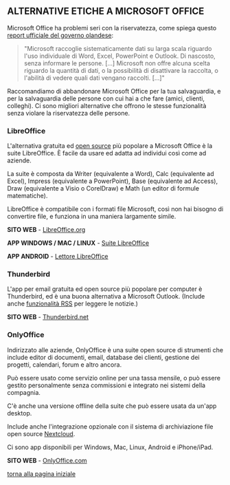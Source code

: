 ## ALTERNATIVE ETICHE A MICROSOFT OFFICE

Microsoft Office ha problemi seri con la riservatezza, come spiega questo 
[report ufficiale del governo olandese](https://www.theregister.co.uk/2018/11/16/microsoft_gdpr/): 

> "Microsoft raccoglie sistematicamente dati su larga scala riguardo l'uso individuale di 
> Word, Excel, PowerPoint e Outlook. Di nascosto, senza informare le persone. [...]
> Microsoft non offre alcuna scelta riguardo la quantità di dati, o la possibilità di 
> disattivare la raccolta, o l'abilità di vedere quali dati vengano raccolti. [...]"

Raccomandiamo di abbandonare Microsoft Office per la tua salvaguardia, e per la 
salvaguardia delle persone con cui hai a che fare (amici, clienti, colleghi). Ci sono 
migliori alternative che offrono le stesse funzionalità senza violare la riservatezza 
delle persone. 

### LibreOffice

L'alternativa gratuita ed [open source](https://switching.social/what-is-open-source-software/) 
più popolare a Microsoft Office è la suite LibreOffice. 
È facile da usare ed adatta ad individui così come ad aziende. 

La suite è composta da Writer (equivalente a Word), Calc (equivalente ad Excel), 
Impress (equivalente a PowerPoint), Base (equivalente ad Access), 
Draw (equivalente a Visio o CorelDraw) e Math (un editor di formule matematiche). 

LibreOffice è compatibile con i formati file Microsoft, così non hai bisogno di convertire 
file, e funziona in una maniera largamente simile. 

**SITO WEB** - [LibreOffice.org](https://www.libreoffice.org/)

**APP WINDOWS / MAC / LINUX** - [Suite LibreOffice](https://www.libreoffice.org/download/download/)

**APP ANDROID** - [Lettore LibreOffice](https://play.google.com/store/apps/details?id=org.documentfoundation.libreoffice)

### Thunderbird

L'app per email gratuita ed open source più popolare per computer è Thunderbird, ed è una 
buona alternativa a Microsoft Outlook. (Include anche [funzionalità RSS](https://switching.social/ethical-alternatives-to-google-news/) 
per leggere le notizie.)

**SITO WEB** - [Thunderbird.net](https://www.thunderbird.net/)

### OnlyOffice

Indirizzato alle aziende, OnlyOffice è una suite open source di strumenti che include editor 
di documenti, email, database dei clienti, gestione dei progetti, calendari, forum e altro ancora. 

Può essere usato come servizio online per una tassa mensile, o può essere gestito 
personalmente senza commissioni e integrato nei sistemi della compagnia. 

C'è anche una versione offline della suite che può essere usata da un'app desktop. 

Include anche l'integrazione opzionale con il sistema di archiviazione file open source 
[Nextcloud](google-drive-docs). 

Ci sono app disponibili per Windows, Mac, Linux, Android e iPhone/iPad. 

**SITO WEB** - [OnlyOffice.com](https://www.onlyoffice.com/)

[torna alla pagina iniziale](index)
